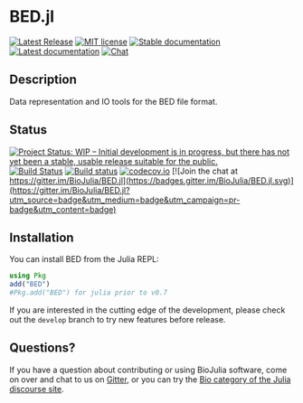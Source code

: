 # BED.jl
<!-- ![Lifecycle](https://img.shields.io/badge/lifecycle-stable-brightgreen.svg) -->
[![Latest Release](https://img.shields.io/github/release/BioJulia/BED.jl.svg)](https://github.com/BioJulia/BED.jl/releases/latest)
[![MIT license](https://img.shields.io/badge/license-MIT-green.svg)](https://github.com/BioJulia/BED.jl/blob/master/LICENSE.md)
[![Stable documentation](https://img.shields.io/badge/docs-stable-blue.svg)](https://biojulia.github.io/BED.jl/stable)
[![Latest documentation](https://img.shields.io/badge/docs-dev-blue.svg)](https://biojulia.github.io/BED.jl/latest/)
[![Chat](https://img.shields.io/gitter/room/BioJulia/General.svg)](https://gitter.im/BioJulia/BED.jl)

## Description
Data representation and IO tools for the BED file format.

## Status
<!-- [![Project Status: Active - The project has reached a stable, usable state and is being actively developed.](http://www.repostatus.org/badges/latest/active.svg)](http://www.repostatus.org/#active) -->
[![Project Status: WIP – Initial development is in progress, but there has not yet been a stable, usable release suitable for the public.](https://www.repostatus.org/badges/latest/wip.svg)](https://www.repostatus.org/#wip)
[![Build Status](https://travis-ci.org/BioJulia/BED.jl.svg?branch=master)](https://travis-ci.org/BioJulia/BED.jl)
[![Build status](https://ci.appveyor.com/api/projects/status/jny2ep4u3cmly8pj/branch/master?svg=true)](https://ci.appveyor.com/project/BioJulia/BED-jl/branch/master)
[![codecov.io](http://codecov.io/github/BioJulia/BED.jl/coverage.svg?branch=master)](http://codecov.io/github/BioJulia/BED.jl?branch=master) [![Join the chat at https://gitter.im/BioJulia/BED.jl](https://badges.gitter.im/BioJulia/BED.jl.svg)](https://gitter.im/BioJulia/BED.jl?utm_source=badge&utm_medium=badge&utm_campaign=pr-badge&utm_content=badge)

## Installation
You can install BED from the Julia REPL:
```julia
using Pkg
add("BED")
#Pkg.add("BED") for julia prior to v0.7
```

If you are interested in the cutting edge of the development, please check out
the `develop` branch to try new features before release.

## Questions?
If you have a question about contributing or using BioJulia software, come
on over and chat to us on [Gitter](https://gitter.im/BioJulia/General), or you can try the
[Bio category of the Julia discourse site](https://discourse.julialang.org/c/domain/bio).

